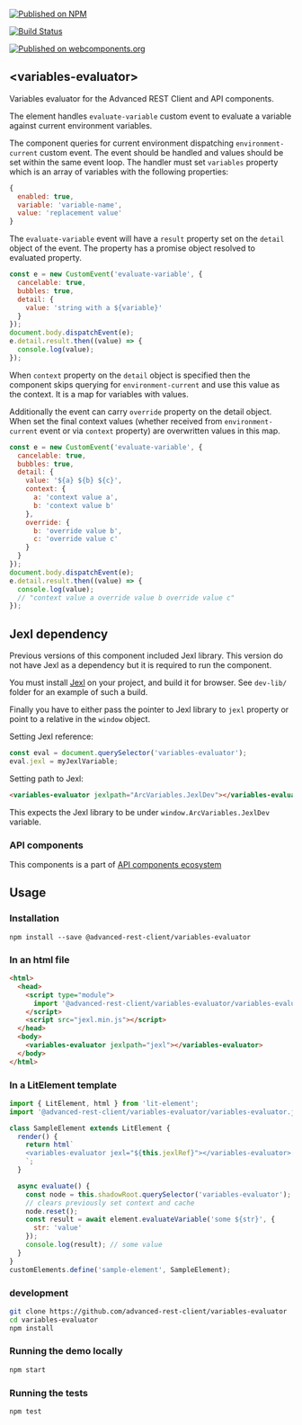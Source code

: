 [![Published on NPM](https://img.shields.io/npm/v/@advanced-rest-client/variables-evaluator.svg)](https://www.npmjs.com/package/@advanced-rest-client/variables-evaluator)

[![Build Status](https://travis-ci.org/advanced-rest-client/variables-evaluator.svg?branch=stage)](https://travis-ci.org/advanced-rest-client/variables-evaluator)

[![Published on webcomponents.org](https://img.shields.io/badge/webcomponents.org-published-blue.svg)](https://www.webcomponents.org/element/advanced-rest-client/variables-evaluator)

## &lt;variables-evaluator&gt;

Variables evaluator for the Advanced REST Client and API components.

The element handles `evaluate-variable` custom event to evaluate a variable against current
environment variables.

The component queries for current environment dispatching `environment-current` custom event.
The event should be handled and values should be set within the same event loop.
The handler must set `variables` property which is an array of variables with the following properties:

```javascript
{
  enabled: true,
  variable: 'variable-name',
  value: 'replacement value'
}
```

The `evaluate-variable` event will have a `result` property set on the `detail` object of the event.
The property has a promise object resolved to evaluated property.

```javascript
const e = new CustomEvent('evaluate-variable', {
  cancelable: true,
  bubbles: true,
  detail: {
    value: 'string with a ${variable}'
  }
});
document.body.dispatchEvent(e);
e.detail.result.then((value) => {
  console.log(value);
});
```

When `context` property on the `detail` object is specified then the component skips querying for `environment-current`
and use this value as the context. It is a map for variables with values.

Additionally the event can carry `override` property on the detail object. When set
the final context values (whether received from `environment-current` event or via `context` property)
are overwritten values in this map.

```javascript
const e = new CustomEvent('evaluate-variable', {
  cancelable: true,
  bubbles: true,
  detail: {
    value: '${a} ${b} ${c}',
    context: {
      a: 'context value a',
      b: 'context value b'
    },
    override: {
      b: 'override value b',
      c: 'override value c'
    }
  }
});
document.body.dispatchEvent(e);
e.detail.result.then((value) => {
  console.log(value);
  // "context value a override value b override value c"
});
```

## Jexl dependency

Previous versions of this component included Jexl library. This version do not have Jexl as a dependency but it is required to run the component.

You must install [Jexl](https://github.com/TomFrost/Jexl) on your project, and build it for browser. See `dev-lib/` folder for an example of such a build.

Finally you have to either pass the pointer to Jexl library to `jexl` property or point to a relative in the `window` object.

Setting Jexl reference:

```javascript
const eval = document.querySelector('variables-evaluator');
eval.jexl = myJexlVariable;
```

Setting path to Jexl:

```html
<variables-evaluator jexlpath="ArcVariables.JexlDev"></variables-evaluator>
```
This expects the Jexl library to be under `window.ArcVariables.JexlDev` variable.

### API components

This components is a part of [API components ecosystem](https://elements.advancedrestclient.com/)

## Usage

### Installation
```
npm install --save @advanced-rest-client/variables-evaluator
```

### In an html file

```html
<html>
  <head>
    <script type="module">
      import '@advanced-rest-client/variables-evaluator/variables-evaluator.js';
    </script>
    <script src="jexl.min.js"></script>
  </head>
  <body>
    <variables-evaluator jexlpath="jexl"></variables-evaluator>
  </body>
</html>
```

### In a LitElement template

```javascript
import { LitElement, html } from 'lit-element';
import '@advanced-rest-client/variables-evaluator/variables-evaluator.js';

class SampleElement extends LitElement {
  render() {
    return html`
    <variables-evaluator jexl="${this.jexlRef}"></variables-evaluator>
    `;
  }

  async evaluate() {
    const node = this.shadowRoot.querySelector('variables-evaluator');
    // clears previously set context and cache
    node.reset();
    const result = await element.evaluateVariable('some ${str}', {
      str: 'value'
    });
    console.log(result); // some value
  }
}
customElements.define('sample-element', SampleElement);
```

### development

```sh
git clone https://github.com/advanced-rest-client/variables-evaluator
cd variables-evaluator
npm install
```

### Running the demo locally

```sh
npm start
```

### Running the tests

```sh
npm test
```
